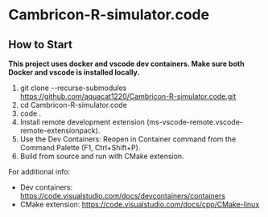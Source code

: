 # Cambricon-R-simulator.code

## How to Start

**This project uses docker and vscode dev containers. Make sure both Docker and vscode is installed locally.**

1. git clone --recurse-submodules https://github.com/aquacat1220/Cambricon-R-simulator.code.git
2. cd Cambricon-R-simulator.code
3. code .
4. Install remote development extension (ms-vscode-remote.vscode-remote-extensionpack).
5. Use the Dev Containers: Reopen in Container command from the Command Palette (F1, Ctrl+Shift+P).
6. Build from source and run with CMake extension.

For additional info:
- Dev containers: https://code.visualstudio.com/docs/devcontainers/containers
- CMake extension: https://code.visualstudio.com/docs/cpp/CMake-linux